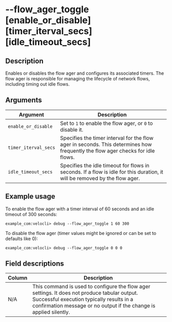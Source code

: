 # --flow_ager_toggle [enable_or_disable] [timer_iterval_secs] [idle_timeout_secs]

## Description
Enables or disables the flow ager and configures its associated timers. The flow ager is responsible for managing the lifecycle of network flows, including timing out idle flows.

## Arguments
| Argument             | Description                                                                 |
|----------------------|-----------------------------------------------------------------------------|
| `enable_or_disable`  | Set to `1` to enable the flow ager, or `0` to disable it.                   |
| `timer_iterval_secs` | Specifies the timer interval for the flow ager in seconds. This determines how frequently the flow ager checks for idle flows. |
| `idle_timeout_secs`  | Specifies the idle timeout for flows in seconds. If a flow is idle for this duration, it will be removed by the flow ager. |

## Example usage
To enable the flow ager with a timer interval of 60 seconds and an idle timeout of 300 seconds:
```
example_com:velocli> debug --flow_ager_toggle 1 60 300
```
To disable the flow ager (timer values might be ignored or can be set to defaults like 0):
```
example_com:velocli> debug --flow_ager_toggle 0 0 0
```

## Field descriptions
| Column | Description |
|---|---|
| N/A    | This command is used to configure the flow ager settings. It does not produce tabular output. Successful execution typically results in a confirmation message or no output if the change is applied silently. |